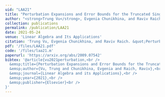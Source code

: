 ```yaml
---
uid: "LAA21"
title: "Perturbation Expansions and Error Bounds for the Truncated Singular Value Decomposition"
author: "<strong>Trung Vu</strong>, Evgenia Chunikhina, and Raviv Raich"
collection: publications
permalink: /publication/LAA21
date: 2021-05-24
venue: 'Linear Algebra and Its Applications'
citation: 'Trung Vu, Evgenia Chunikhina, and Raviv Raich. &quot;Perturbation Expansions and Error Bounds for the Truncated Singular Value Decomposition,&quot; arXiv preprint arXiv:2009.07542 (accepted to Linear Algebra and Its Applications).'
pdf: '/files/LAA21.pdf'
code: '/files/laa21.m'
paperurl: 'https://arxiv.org/abs/2009.07542'
bibtex: '@article{vu2021perturbation,<br />
  &emsp;title={Perturbation Expansions and Error Bounds for the Truncated Singular Value Decomposition},<br />
  &emsp;author={Vu, Trung and Chunikhina, Evgenia and Raich, Raviv},<br />
  &emsp;journal={Linear Algebra and its Applications},<br />
  &emsp;year={2021},<br />
  &emsp;publisher={Elsevier}<br />
}'
---
```

